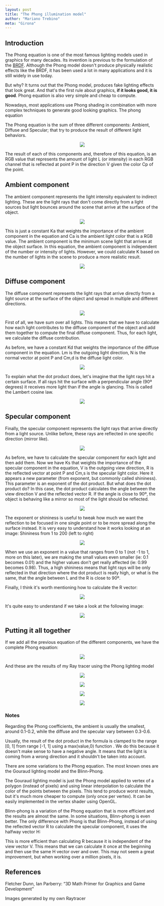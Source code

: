 ```yaml
---
layout: post
title: "The Phong illumination model"
author: "Mariano Trebino"
meta: "Girona"
---
```


## Introduction

The Phong equation is one of the most famous lighting models used in graphics for many decades. Its invention is previous to the formulation of the [BRDF](https://mtrebi.github.io/2017/01/18/the-brdf.html). Although the Phong model doesn't produce physically realistic effects like the BRDF, it has been used a lot in many applications and it is still widely in use today.

But why? It turns out that the Phong model, produces fake lighting effects that look great. And that's the first rule about graphics, __if it looks good, it is good__. Phong equation is also very simple and cheap to compute.

Nowadays, most applications use Phong shading in combination with more complex techniques to generate good looking graphics.
The phong equation

The Phong equation is the sum of three different components: Ambient, Diffuse and Specular; that try to produce the result of different light behaviors.

<p align="center">  <img src="https://raw.githubusercontent.com/mtrebi/mtrebi.github.io/master/assets/2017-01-25-phong-illumination/phong_complete_short.PNG"> </p>

The result of each of this components and, therefore of this equation, is an RGB value that represents the amount of light L (or intensity) in each RGB channel that is reflected at point P in the direction V given the color Cp of the point.

## Ambient component

The ambient component represents the light intensity equivalent to indirect lighting. These are the light rays that don't come directly from a light sources but light bounces around the scene that arrive at the surface of the object. 

<p align="center">  <img src="https://raw.githubusercontent.com/mtrebi/mtrebi.github.io/master/assets/2017-01-25-phong-illumination/phong_ambient.PNG"> </p>

This is just a constant Ka that weights the importance of the ambient component in the equation and Ca is the ambient light color that is a RGB value. The ambient component is the minimum scene light that arrives at the object surface. In this equation, the ambient component is independent of the number or intensity of lights. However, we could calculate K based on the number of lights in the scene to produce a more realistic result.

<p align="center">  <img src="https://raw.githubusercontent.com/mtrebi/mtrebi.github.io/master/assets/2017-01-25-phong-illumination/phong_ambient_example.PNG"> </p>

## Diffuse component

The diffuse component represents the light rays that arrive directly from a light source at the surface of the object and spread in multiple and different directions. 

<p align="center">  <img src="https://raw.githubusercontent.com/mtrebi/mtrebi.github.io/master/assets/2017-01-25-phong-illumination/phong_diffuse.PNG"> </p>

First of all, we have sum over all lights. This means that we have to calculate how each light contributes to the diffuse component of the object and add them together to compute the final diffuse component. Thus, for each light, we calculate the diffuse contribution. 

As before, we have a constant Kd that weights the importance of the diffuse component in the equation. Lm is the outgoing light direction, N is the normal vector at point P and Cm,d is the diffuse light color. 

<p align="center">  <img src="https://raw.githubusercontent.com/mtrebi/mtrebi.github.io/master/assets/2017-01-25-phong-illumination/phong_lambert.PNG"> </p>

To explain what the dot product does, let's imagine that the light rays hit a certain surface. If all rays hit the surface with a perpendicular angle (90º degrees) it receives more light than if the angle is glancing. This is called the Lambert cosine law.

<p align="center">  <img src="https://raw.githubusercontent.com/mtrebi/mtrebi.github.io/master/assets/2017-01-25-phong-illumination/phong_diffuse_example.PNG"> </p>


## Specular component

Finally, the specular component represents the light rays that arrive directly from a light source. Unlike before, these rays are reflected in one specific direction (mirror like). 

<p align="center">  <img src="https://raw.githubusercontent.com/mtrebi/mtrebi.github.io/master/assets/2017-01-25-phong-illumination/phong_specular.PNG"> </p>

As before, we have to calculate the specular component for each light and then add them. Now we have Ks that weights the importance of the specular component in the equation, V is the outgoing view direction, R is the reflected vector at point P and Cm,s is the specular light color. Here it appears a new parameter (from exponent, but commonly called shininess). This parameter is an exponent of the dot product. But what does the dot product do? In this case, the dot product calculates the angle between the view direction V and the reflected vector R. If the angle is close to 90º, the object is behaving like a mirror so most of the light should be reflected.

<p align="center">  <img src="https://raw.githubusercontent.com/mtrebi/mtrebi.github.io/master/assets/2017-01-25-phong-illumination/phong_specular_example.PNG"> </p>

The exponent or shininess is useful to tweak how much we want the reflection to be focused in one single point or to be more spread along the surface instead. It is very easy to understand how it works looking at an image: Shininess from 1 to 200 (left to right)

<p align="center">  <img src="https://raw.githubusercontent.com/mtrebi/mtrebi.github.io/master/assets/2017-01-25-phong-illumination/phong_specular_shininess.PNG"> </p>

When we use an exponent in a value that ranges from 0 to 1 (not -1 to 1, more on this later), we are making the small values even smaller (ie: 0.1 becomes 0.01) and the higher values don't get really affected (ie: 0.99 becomes 0.98). Thus, a high shininess means that light rays will be only reflected in that direction where the dot product is really high, or what is the same, that the angle between L and the R is close to 90º.


Finally, I think it's worth mentioning how to calculate the R vector:

<p align="center">  <img src="https://raw.githubusercontent.com/mtrebi/mtrebi.github.io/master/assets/2017-01-25-phong-illumination/phong_reflected_vector.PNG"> </p>

It's quite easy to understand if we take a look at the following image:

<p align="center">  <img src="https://raw.githubusercontent.com/mtrebi/mtrebi.github.io/master/assets/2017-01-25-phong-illumination/phong_reflected_vector_visual.PNG"> </p>

## Putting it all together

If we add all the previous equation of the different components, we have the complete Phong equation: 

<p align="center">  <img src="https://raw.githubusercontent.com/mtrebi/mtrebi.github.io/master/assets/2017-01-25-phong-illumination/phong_complete.PNG"> </p>

And these are the results of my Ray tracer using the Phong lighting model


<p align="center">  <img src="https://raw.githubusercontent.com/mtrebi/mtrebi.github.io/master/assets/2017-01-25-phong-illumination/phong_ambient_example.PNG"> </p>

<p align="center">  <img src="https://raw.githubusercontent.com/mtrebi/mtrebi.github.io/master/assets/2017-01-25-phong-illumination/phong_diffuse_example.PNG"> </p>

<p align="center">  <img src="https://raw.githubusercontent.com/mtrebi/mtrebi.github.io/master/assets/2017-01-25-phong-illumination/phong_specular_example.PNG"> </p>

<p align="center">  <img src="https://raw.githubusercontent.com/mtrebi/mtrebi.github.io/master/assets/2017-01-25-phong-illumination/phong_complete_example.PNG"> </p>

### Notes

Regarding the Phong coefficients, the ambient is usually the smallest, around 0.1-0.2, while the diffuse and the specular vary between 0.3-0.6.

Usually, the result of the dot product in the formula is clamped to the range [0, 1] from range [-1, 1] using a max(value,0) function . We do this because it doesn't make sense to have a negative angle. It means that the light is coming from a wrong direction and it shouldn't be taken into account.

There are some variations to the Phong equation. The most known ones are the Gouraud lighting model and the Blinn-Phong.

The Gouraud lighting model is just the Phong model applied to vertex of a polygon (instead of pixels) and using linear interpolation to calculate the color of the points between the pixels. This tend to produce worst results, but it's much more cheaper to compute (only once per vertex). It can be easily implemented in the vertex shader using OpenGL.

Blinn-phong is a variation of the Phong equation that is more efficient and the results are almost the same. In some situations, Blinn-phong is even better. The only difference with Phong is that Blinn-Phong, instead of using the reflected vector R to calculate the specular component, it uses the halfway vector H:

This is more efficient than calculating R because it is independent of the view vector V. This means that we can calculate it once at the beginning and then use the same H vector over and over. This may not seem a great improvement, but when working over a million pixels, it is.

## References

Fletcher Dunn, Ian Parberry: “3D Math Primer for Graphics and Game Development"

Images generated by my own Raytracer

